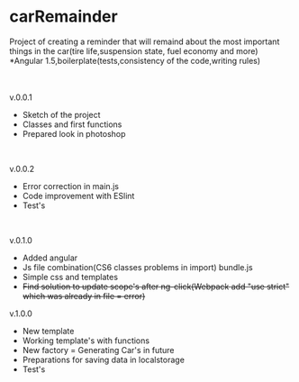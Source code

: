 # carRemainder
Project of creating a reminder that will remaind about the most important things in the car(tire life,suspension state, fuel economy and more) *Angular 1.5,boilerplate(tests,consistency of the code,writing rules)
</br>
</br>
</br>
<p>v.0.0.1</p>
<ul>
<li>Sketch of the project</li>
<li>Classes and first functions</li>
<li>Prepared look in photoshop</li>
</ul>
</br>
<p>v.0.0.2</p>
<ul>
<li>Error correction in main.js</li>
<li>Code improvement with ESlint </li>
<li>Test's</li>
</ul>
</br>
<p>v.0.1.0</p>
<ul>
<li>Added angular</li>
<li>Js file combination(CS6 classes problems in import) bundle.js</li>
<li>Simple css and templates</li>
<li><s>Find solution to update scope's after ng-click(Webpack add "use strict" which was already in file = error)</s></li>
</ul>
<p>v.1.0.0</p>
<ul>
<li>New template</li>
<li>Working template's with functions</li>
<li>New factory = Generating Car's in future</li>
<li>Preparations for saving data in localstorage</li>
<li>Test's</li>
</ul>
